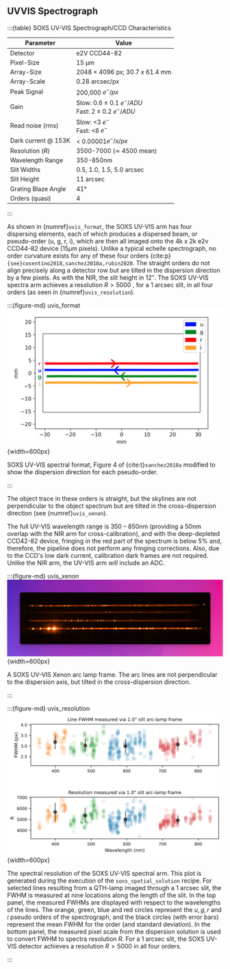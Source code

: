 ## UVVIS Spectrograph



:::{table} SOXS UV-VIS Spectrograph/CCD Characteristics

| Parameter           | Value                                                        |
| ------------------- | ------------------------------------------------------------ |
| Detector            | e2V CCD44-82                                                 |
| Pixel-Size          | 15 μm                                                        |
| Array-Size          | 2048 $\times$ 4096 px; 30.7 x 61.4 mm                        |
| Array-Scale         | 0.28 arcsec/px                                               |
| Peak Signal         | 200,000 $e^{-}/px$                                           |
| Gain                | Slow: 0.6 $\pm$ 0.1  $e^{-}/ADU$  <br>Fast: 2 $\pm$ 0.2 $e^{-}/ADU$ |
| Read noise (rms)    | Slow: <3 $e^{-}$<br> Fast: <8 $e^{-}$                        |
| Dark current @ 153K | < 0.00001$e^{-}/s/px$                                        |
| Resolution ($R$)    | 3500-7000 ($\simeq$ 4500 mean)                               |
| Wavelength Range    | 350-850nm                                                    |
| Slit Widths         | 0.5, 1.0, 1.5, 5.0 arcsec                                    |
| Slit Height         | 11 arcsec                                                    |
| Grating Blaze Angle | 41°                                                          |
| Orders (quasi)      | 4                                                            |

:::





As shown in {numref}`uvis_format`, the SOXS UV-VIS arm has four dispersing elements, each of which produces a dispersed beam, or pseudo-order (u, g, r, i), which are then all imaged onto the 4k x 2k e2v CCD44-82 device (15$\mu$m pixels).  Unlike a typical echelle spectrograph, no order curvature exists for any of these four orders {cite:p}`{see}cosentino2018,sanchez2018a,rubin2020`. The straight orders do not align precisely along a detector row but are tilted in the dispersion direction by a few pixels. As with the NIR, the slit height in $12''$. The SOXS UV-VIS spectra arm achieves a resolution $R > 5000$ , for a 1 arcsec slit, in all four orders (as seen in {numref}`uvis_resolution`).



:::{figure-md} uvis_format
![image-20240902153453725](../_images/image-20240902153453725.png){width=600px}

SOXS UV-VIS spectral format, Figure 4 of {cite:t}`sanchez2018a` modified to show the dispersion direction for each pseudo-order.

:::



The object trace in these orders is straight, but the skylines are not perpendicular to the object spectrum but are tilted in the cross-dispersion direction (see {numref}`uvis_xenon`).

The full UV-VIS wavelength range is 350 – 850nm (providing a 50nm overlap with the NIR arm for cross-calibration), and with the deep-depleted CCD42-82 device, fringing in the red part of the spectrum is below $5\%$ and, therefore, the pipeline does not perform any fringing corrections. Also, due to the CCD's low dark current, calibration dark frames are not required. Unlike the NIR arm, the UV-VIS arm *will* include an ADC.



:::{figure-md} uvis_xenon
![image-20240903112402170](../_images/image-20240903112402170.png){width=600px}

A SOXS UV-VIS Xenon arc lamp frame. The arc lines are not perpendicular to the dispersion axis, but tilted in the cross-dispersion direction.

:::


:::{figure-md} uvis_resolution
![image-20250127101442991](../_images/image-20250127101442991.png){width=600px}

The spectral resolution of the SOXS UV-VIS spectral arm. This plot is generated during the execution of the `soxs_spatial_solution` recipe. For selected lines resulting from a QTH-lamp imaged through a 1 arcsec slit, the FWHM is measured at nine locations along the length of the slit. In the top panel, the measured FWHMs are displayed with respect to the wavelengths of the lines. The orange, green, blue and red circles represent the $u, g, r$ and $i$ pseudo orders of the spectrograph, and the black circles (with error bars) represent the mean FWHM for the order (and standard deviation). In the bottom panel, the measured pixel scale from the dispersion solution is used to convert FWHM to spectra resolution $R$. For a 1 arcsec slit, the SOXS UV-VIS detector achieves a resolution $R > 5000$ in all four orders.

:::
